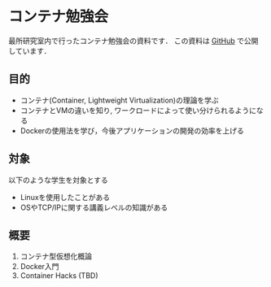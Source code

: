 # コンテナ勉強会

最所研究室内で行ったコンテナ勉強会の資料です．
この資料は [GitHub](https://github.com/guni1192/container-workshop) で公開しています．

## 目的

- コンテナ(Container, Lightweight Virtualization)の理論を学ぶ
- コンテナとVMの違いを知り, ワークロードによって使い分けられるようになる
- Dockerの使用法を学び，今後アプリケーションの開発の効率を上げる

## 対象

以下のような学生を対象とする

- Linuxを使用したことがある
- OSやTCP/IPに関する講義レベルの知識がある

## 概要

1. コンテナ型仮想化概論
2. Docker入門
3. Container Hacks (TBD)
